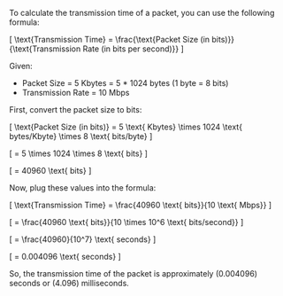 To calculate the transmission time of a packet, you can use the following formula:

\[ \text{Transmission Time} = \frac{\text{Packet Size (in bits)}}{\text{Transmission Rate (in bits per second)}} \]

Given:
- Packet Size = 5 Kbytes = 5 * 1024 bytes (1 byte = 8 bits)
- Transmission Rate = 10 Mbps

First, convert the packet size to bits:

\[ \text{Packet Size (in bits)} = 5 \text{ Kbytes} \times 1024 \text{ bytes/Kbyte} \times 8 \text{ bits/byte} \]

\[ = 5 \times 1024 \times 8 \text{ bits} \]

\[ = 40960 \text{ bits} \]

Now, plug these values into the formula:

\[ \text{Transmission Time} = \frac{40960 \text{ bits}}{10 \text{ Mbps}} \]

\[ = \frac{40960 \text{ bits}}{10 \times 10^6 \text{ bits/second}} \]

\[ = \frac{40960}{10^7} \text{ seconds} \]

\[ = 0.004096 \text{ seconds} \]

So, the transmission time of the packet is approximately \(0.004096\) seconds or \(4.096\) milliseconds.